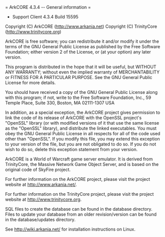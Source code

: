 = ArkCORE 4.3.4 -- General information =
- Support Client 4.3.4 Build 15595

Copyright (C) ArkCORE        (http://www.arkania.net)
Copyright (C) TrinityCore (http://www.trinitycore.org)

  ArkCORE is free software; you can redistribute it and/or modify
  it under the terms of the GNU General Public License as published by
  the Free Software Foundation; either version 2 of the License, or
  (at your option) any later version.

  This program is distributed in the hope that it will be useful,
  but WITHOUT ANY WARRANTY; without even the implied warranty of
  MERCHANTABILITY or FITNESS FOR A PARTICULAR PURPOSE.  See the
  GNU General Public License for more details.

  You should have received a copy of the GNU General Public License
  along with this program; if not, write to the Free Software
  Foundation, Inc., 59 Temple Place, Suite 330, Boston, MA  02111-1307  USA

  In addition, as a special exception, the ArkCORE project
  gives permission to link the code of its release of ArkCORE with
  the OpenSSL project's "OpenSSL" library (or with modified versions of
  it that use the same license as the "OpenSSL" library), and distribute
  the linked executables.  You must obey the GNU General Public License
  in all respects for all of the code used other than "OpenSSL".  If you
  modify this file, you may extend this exception to your version of the
  file, but you are not obligated to do so.  If you do not wish to do
  so, delete this exception statement from your version.

ArkCORE is a World of Warcraft game server emulator. It is derived
from TrinityCore, the Massive Network Game Object Server, and is based on the
original code of SkyFire project.

For further information on the ArkCORE project, please visit the
project website at http://www.arkania.net/.

For further information on the TrinityCore project, please visit the
project website at http://www.trinitycore.org.

SQL files to create the database can be found in the database directory. Files
to update your database from an older revision/version can be found in the
database/updates directory.

See http://wiki.arkania.net/ for installation instructions on Linux.